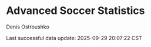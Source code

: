 # Advanced Soccer Statistics
Denis Ostroushko

<!-- gfm -->

Last successful data update: 2025-09-29 20:07:22 CST
